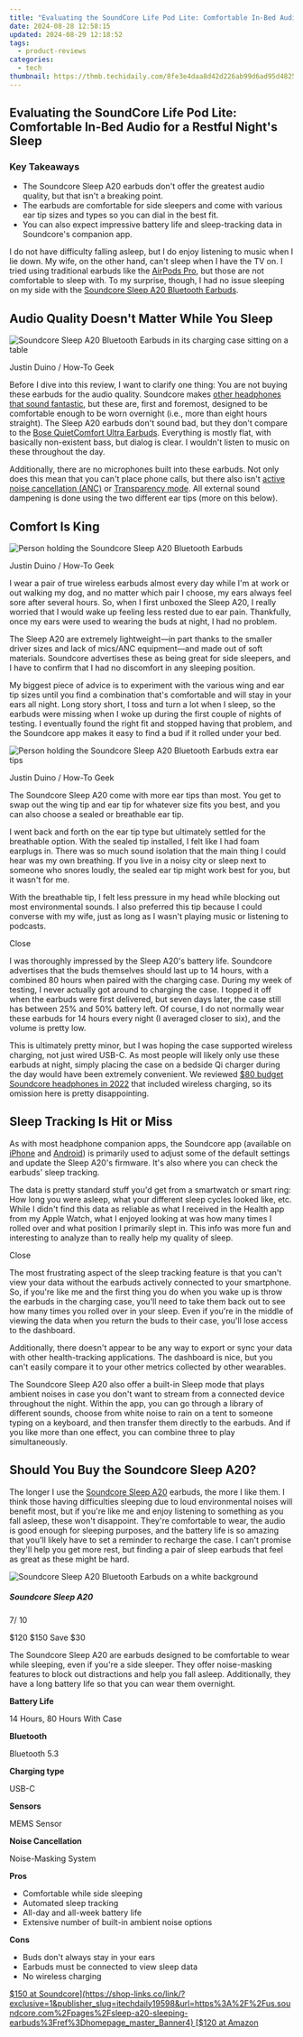 ```yaml
---
title: "Evaluating the SoundCore Life Pod Lite: Comfortable In-Bed Audio for a Restful Night's Sleep"
date: 2024-08-28 12:58:15
updated: 2024-08-29 12:18:52
tags:
  - product-reviews
categories:
  - tech
thumbnail: https://thmb.techidaily.com/8fe3e4daa8d42d226ab99d6ad95d4825a0edf9f54adc2ff54b0e8f531a27fde7.jpg
---
```


## Evaluating the SoundCore Life Pod Lite: Comfortable In-Bed Audio for a Restful Night's Sleep

### Key Takeaways

* The Soundcore Sleep A20 earbuds don't offer the greatest audio quality, but that isn't a breaking point.
* The earbuds are comfortable for side sleepers and come with various ear tip sizes and types so you can dial in the best fit.
* You can also expect impressive battery life and sleep-tracking data in Soundcore's companion app.

 I do not have difficulty falling asleep, but I do enjoy listening to music when I lie down. My wife, on the other hand, can't sleep when I have the TV on. I tried using traditional earbuds like the [AirPods Pro](https://android-unlock.techidaily.com/in-2024-how-to-show-wi-fi-password-on-vivo-v27-pro-by-drfone-android/), but those are not comfortable to sleep with. To my surprise, though, I had no issue sleeping on my side with the [Soundcore Sleep A20 Bluetooth Earbuds](https://amazon.com/dp/B0CRGR2TS5?tag=hotoge-20&ascsubtag=UUhtgUeUpU2002716&asc%5Frefurl=https%3A%2F%2Fwww.howtogeek.com%2Fsoundcore-sleep-a20-review%2F&asc%5Fcampaign=Authority).

##  Audio Quality Doesn't Matter While You Sleep

![Soundcore Sleep A20 Bluetooth Earbuds in its charging case sitting on a table](https://static1.howtogeekimages.com/wordpress/wp-content/uploads/wm/2024/04/soundcore-sleep-a20-bluetooth-earbuds-in-its-charging-case-sitting-on-a-table-1.jpg) 

Justin Duino / How-To Geek

 Before I dive into this review, I want to clarify one thing: You are not buying these earbuds for the audio quality. Soundcore makes [other headphones that sound fantastic](https://screen-capture.techidaily.com/updated-farmers-hangout-top-10-friendly-agricultural-games-to-bond-with-friends-for-2024/), but these are, first and foremost, designed to be comfortable enough to be worn overnight (i.e., more than eight hours straight). The Sleep A20 earbuds don't sound bad, but they don't compare to the [Bose QuietComfort Ultra Earbuds](https://location-social.techidaily.com/in-2024-3-things-you-must-know-about-fake-snapchat-location-on-honor-x50-drfone-by-drfone-virtual-android/). Everything is mostly flat, with basically non-existent bass, but dialog is clear. I wouldn't listen to music on these throughout the day.

 Additionally, there are no microphones built into these earbuds. Not only does this mean that you can't place phone calls, but there also isn't [active noise cancellation (ANC)](https://facebook-clips.techidaily.com/updated-step-by-step-sharing-twitch-on-your-fb-page-for-2024/) or [Transparency mode](https://some-techniques.techidaily.com/filmmakers-companion-the-finest-15-gopro-cine-luts-unveiled-for-2024/). All external sound dampening is done using the two different ear tips (more on this below).

##  Comfort Is King

![Person holding the Soundcore Sleep A20 Bluetooth Earbuds](https://static1.howtogeekimages.com/wordpress/wp-content/uploads/wm/2024/04/person-holding-the-soundcore-sleep-a20-bluetooth-earbuds-1.jpg) 

Justin Duino / How-To Geek

 I wear a pair of true wireless earbuds almost every day while I'm at work or out walking my dog, and no matter which pair I choose, my ears always feel sore after several hours. So, when I first unboxed the Sleep A20, I really worried that I would wake up feeling less rested due to ear pain. Thankfully, once my ears were used to wearing the buds at night, I had no problem.

 The Sleep A20 are extremely lightweight—in part thanks to the smaller driver sizes and lack of mics/ANC equipment—and made out of soft materials. Soundcore advertises these as being great for side sleepers, and I have to confirm that I had no discomfort in any sleeping position.

 My biggest piece of advice is to experiment with the various wing and ear tip sizes until you find a combination that's comfortable and will stay in your ears all night. Long story short, I toss and turn a lot when I sleep, so the earbuds were missing when I woke up during the first couple of nights of testing. I eventually found the right fit and stopped having that problem, and the Soundcore app makes it easy to find a bud if it rolled under your bed.

![Person holding the Soundcore Sleep A20 Bluetooth Earbuds extra ear tips](https://static1.howtogeekimages.com/wordpress/wp-content/uploads/wm/2024/04/person-holding-the-soundcore-sleep-a20-bluetooth-earbuds-extra-ear-tips-1.jpg) 

Justin Duino / How-To Geek

 The Soundcore Sleep A20 come with more ear tips than most. You get to swap out the wing tip and ear tip for whatever size fits you best, and you can also choose a sealed or breathable ear tip.

 I went back and forth on the ear tip type but ultimately settled for the breathable option. With the sealed tip installed, I felt like I had foam earplugs in. There was so much sound isolation that the main thing I could hear was my own breathing. If you live in a noisy city or sleep next to someone who snores loudly, the sealed ear tip might work best for you, but it wasn't for me.

 With the breathable tip, I felt less pressure in my head while blocking out most environmental sounds. I also preferred this tip because I could converse with my wife, just as long as I wasn't playing music or listening to podcasts.

Close 

 I was thoroughly impressed by the Sleep A20's battery life. Soundcore advertises that the buds themselves should last up to 14 hours, with a combined 80 hours when paired with the charging case. During my week of testing, I never actually got around to charging the case. I topped it off when the earbuds were first delivered, but seven days later, the case still has between 25% and 50% battery left. Of course, I do not normally wear these earbuds for 14 hours every night (I averaged closer to six), and the volume is pretty low.

 This is ultimately pretty minor, but I was hoping the case supported wireless charging, not just wired USB-C. As most people will likely only use these earbuds at night, simply placing the case on a bedside Qi charger during the day would have been extremely convenient. We reviewed [$80 budget Soundcore headphones in 2022](https://tech-recovery.techidaily.com/quick-fix-guide-resolving-the-non-responsive-search-feature-in-windows-11/) that included wireless charging, so its omission here is pretty disappointing.

##  Sleep Tracking Is Hit or Miss

 As with most headphone companion apps, the Soundcore app (available on [iPhone](https://apps.apple.com/us/app/soundcore/id1331876603) and [Android](https://www.anrdoezrs.net/links/3607085/type/dlg/sid/UUhtgUeUpU2002716/https://play.google.com/store/apps/details?id=com.oceanwing.soundcore&hl=en%5FUS&gl=US)) is primarily used to adjust some of the default settings and update the Sleep A20's firmware. It's also where you can check the earbuds' sleep tracking.

 The data is pretty standard stuff you'd get from a smartwatch or smart ring: How long you were asleep, what your different sleep cycles looked like, etc. While I didn't find this data as reliable as what I received in the Health app from my Apple Watch, what I enjoyed looking at was how many times I rolled over and what position I primarily slept in. This info was more fun and interesting to analyze than to really help my quality of sleep.

Close 

 The most frustrating aspect of the sleep tracking feature is that you can't view your data without the earbuds actively connected to your smartphone. So, if you're like me and the first thing you do when you wake up is throw the earbuds in the charging case, you'll need to take them back out to see how many times you rolled over in your sleep. Even if you're in the middle of viewing the data when you return the buds to their case, you'll lose access to the dashboard.

 Additionally, there doesn't appear to be any way to export or sync your data with other health-tracking applications. The dashboard is nice, but you can't easily compare it to your other metrics collected by other wearables.

 The Soundcore Sleep A20 also offer a built-in Sleep mode that plays ambient noises in case you don't want to stream from a connected device throughout the night. Within the app, you can go through a library of different sounds, choose from white noise to rain on a tent to someone typing on a keyboard, and then transfer them directly to the earbuds. And if you like more than one effect, you can combine three to play simultaneously.

##  Should You Buy the Soundcore Sleep A20?

 The longer I use the [Soundcore Sleep A20](https://amazon.com/dp/B0CRGR2TS5?tag=hotoge-20&ascsubtag=UUhtgUeUpU2002716&asc%5Frefurl=https%3A%2F%2Fwww.howtogeek.com%2Fsoundcore-sleep-a20-review%2F&asc%5Fcampaign=Authority) earbuds, the more I like them. I think those having difficulties sleeping due to loud environmental noises will benefit most, but if you're like me and enjoy listening to something as you fall asleep, these won't disappoint. They're comfortable to wear, the audio is good enough for sleeping purposes, and the battery life is so amazing that you'll likely have to set a reminder to recharge the case. I can't promise they'll help you get more rest, but finding a pair of sleep earbuds that feel as great as these might be hard.

![Soundcore Sleep A20 Bluetooth Earbuds on a white background](https://static1.howtogeekimages.com/wordpress/wp-content/uploads/2024/04/soundcore-sleep-a20-bluetooth-earbuds-on-a-white-background.jpg) 

#####  Soundcore Sleep A20

7/ 10 

$120 $150 Save $30 

The Soundcore Sleep A20 are earbuds designed to be comfortable to wear while sleeping, even if you're a side sleeper. They offer noise-masking features to block out distractions and help you fall asleep. Additionally, they have a long battery life so that you can wear them overnight.

**Battery Life** 

 14 Hours, 80 Hours With Case 

**Bluetooth** 

 Bluetooth 5.3 

**Charging type** 

 USB-C 

**Sensors** 

 MEMS Sensor 

**Noise Cancellation** 

 Noise-Masking System 

**Pros** 
* Comfortable while side sleeping
* Automated sleep tracking
* All-day and all-week battery life
* Extensive number of built-in ambient noise options

**Cons** 
* Buds don't always stay in your ears
* Earbuds must be connected to view sleep data
* No wireless charging

[$150 at Soundcore](https://shop-links.co/link/?exclusive=1&publisher_slug=itechdaily19598&url=https%3A%2F%2Fus.soundcore.com%2Fpages%2Fsleep-a20-sleeping-earbuds%3Fref%3Dhomepage_master_Banner4) [$120 at Amazon](https://amazon.com/dp/B0CRGR2TS5?tag=hotoge-20&ascsubtag=UUhtgUeUpU2002716&asc%5Frefurl=https%3A%2F%2Fwww.howtogeek.com%2Fsoundcore-sleep-a20-review%2F&asc%5Fcampaign=Authority)

<ins class="adsbygoogle"
     style="display:block"
     data-ad-format="autorelaxed"
     data-ad-client="ca-pub-7571918770474297"
     data-ad-slot="1223367746"></ins>



<ins class="adsbygoogle"
     style="display:block"
     data-ad-client="ca-pub-7571918770474297"
     data-ad-slot="8358498916"
     data-ad-format="auto"
     data-full-width-responsive="true"></ins>
